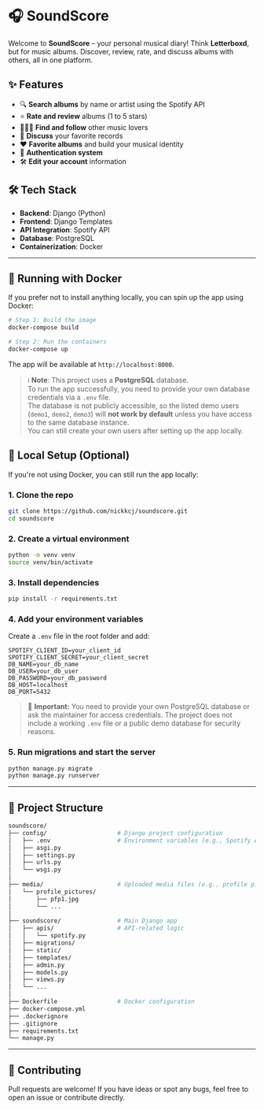# 🎧 SoundScore

Welcome to **SoundScore** – your personal musical diary! Think **Letterboxd**, but for music albums. Discover, review, rate, and discuss albums with others, all in one platform.

## ✨ Features

- 🔍 **Search albums** by name or artist using the Spotify API  
- ⭐ **Rate and review** albums (1 to 5 stars)  
- 🧑‍🤝‍🧑 **Find and follow** other music lovers  
- 💬 **Discuss** your favorite records  
- ❤️ **Favorite albums** and build your musical identity  
- 🔐 **Authentication system**  
- 🛠️ **Edit your account** information  

## 🛠️ Tech Stack

- **Backend**: Django (Python)  
- **Frontend**: Django Templates  
- **API Integration**: Spotify API  
- **Database**: PostgreSQL  
- **Containerization**: Docker 

---

## 🐳 Running with Docker

If you prefer not to install anything locally, you can spin up the app using Docker:

```bash
# Step 1: Build the image
docker-compose build

# Step 2: Run the containers
docker-compose up
```

The app will be available at `http://localhost:8000`.

> ℹ️ **Note**: This project uses a **PostgreSQL** database.  
> To run the app successfully, you need to provide your own database credentials via a `.env` file.  
> The database is not publicly accessible, so the listed demo users (`demo1`, `demo2`, `demo3`) will **not work by default** unless you have access to the same database instance.  
> You can still create your own users after setting up the app locally.


## 🧪 Local Setup (Optional)

If you're not using Docker, you can still run the app locally:

### 1. Clone the repo

```bash
git clone https://github.com/nickkcj/soundscore.git
cd soundscore
```

### 2. Create a virtual environment

```bash
python -m venv venv
source venv/bin/activate
```

### 3. Install dependencies

```bash
pip install -r requirements.txt
```

### 4. Add your environment variables

Create a `.env` file in the root folder and add:

```env
SPOTIFY_CLIENT_ID=your_client_id
SPOTIFY_CLIENT_SECRET=your_client_secret
DB_NAME=your_db_name
DB_USER=your_db_user
DB_PASSWORD=your_db_password
DB_HOST=localhost
DB_PORT=5432
```

> 🛑 **Important:** You need to provide your own PostgreSQL database or ask the maintainer for access credentials.
> The project does not include a working `.env` file or a public demo database for security reasons.


### 5. Run migrations and start the server

```bash
python manage.py migrate
python manage.py runserver
```

---

## 📁 Project Structure

```bash
soundscore/
├── config/                    # Django project configuration
│   ├── .env                   # Environment variables (e.g., Spotify API keys, DB settings)
│   ├── asgi.py
│   ├── settings.py
│   ├── urls.py
│   └── wsgi.py
│
├── media/                     # Uploaded media files (e.g., profile pictures)
│   └── profile_pictures/
│       ├── pfp1.jpg
│       └── ...
│
├── soundscore/                # Main Django app
│   ├── apis/                  # API-related logic
│   │   └── spotify.py
│   ├── migrations/
│   ├── static/
│   ├── templates/
│   ├── admin.py
│   ├── models.py
│   ├── views.py
│   └── ...
│
├── Dockerfile                 # Docker configuration
├── docker-compose.yml
├── .dockerignore
├── .gitignore
├── requirements.txt
└── manage.py
```

---

## 🤝 Contributing

Pull requests are welcome! If you have ideas or spot any bugs, feel free to open an issue or contribute directly.

